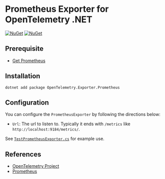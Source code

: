 # Prometheus Exporter for OpenTelemetry .NET

[![NuGet](https://img.shields.io/nuget/v/OpenTelemetry.Exporter.Prometheus.svg)](https://www.nuget.org/packages/OpenTelemetry.Exporter.Prometheus)
[![NuGet](https://img.shields.io/nuget/dt/OpenTelemetry.Exporter.Prometheus.svg)](https://www.nuget.org/packages/OpenTelemetry.Exporter.Prometheus)

## Prerequisite

* [Get Prometheus](https://prometheus.io/docs/introduction/first_steps/)

## Installation

```shell
dotnet add package OpenTelemetry.Exporter.Prometheus
```

## Configuration

You can configure the `PrometheusExporter` by following the directions below:

* `Url`: The url to listen to. Typically it ends with `/metrics` like `http://localhost:9184/metrics/`.

See
[`TestPrometheusExporter.cs`](../../samples/Exporters/Console/TestPrometheusExporter.cs)
for example use.

## References

* [OpenTelemetry Project](https://opentelemetry.io/)
* [Prometheus](https://prometheus.io)
